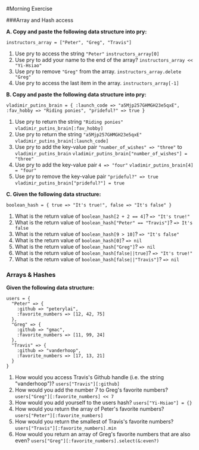 #Morning Exercise

###Array and Hash access

**A. Copy and paste the following data structure into pry:**

`instructors_array = ["Peter", "Greg", "Travis"]`

1. Use pry to access the string `"Peter"`
`instructors_array[0]`
2. Use pry to add your name to the end of the array?
`instructors_array << "Yi-Hsiao"`
3. Use pry to remove `"Greg"` from the array.
`instructors_array.delete "Greg"`
4. Use pry to access the last item in the array. 
`instructors_array[-1]`

**B. Copy and paste the following data structure into pry:**

`vladimir_putins_brain = { :launch_code => "a5Mjp257GHMGH23e5qxE", :fav_hobby => "Riding ponies", "prideful?" => true }`

1. Use pry to return the string `"Riding ponies"`
`vladimir_putins_brain[:fav_hobby]`
2. Use pry to return the string `"a5Mjp257GHMGH23e5qxE"`
`vladimir_putins_brain[:launch_code]`
3. Use pry to add the key-value pair `"number_of_wishes" => "three"` to `vladimir_putins_brain`
`vladimir_putins_brain["number_of_wishes"] = "three"`
4. Use pry to add the key-value pair `4 => "four"`
`vladimir_putins_brain[4] = "four"`
5. Use pry to remove the key-value pair `"prideful?" => true`
`vladimir_putins_brain["prideful?"] = true`

**C. Given the following data structure:**

`boolean_hash = { true => "It's true!", false => "It's false" }`

1. What is the return value of `boolean_hash[2 + 2 == 4]`? `=> "It's true!"`
2. What is the return value of `boolean_hash["Peter" == "Travis"]`? `=> It's false`
3. What is the return value of `boolean_hash[9 > 10]`? `=> "It's false"`
4. What is the return value of `boolean_hash[0]`? `=> nil`
5. What is the return value of `boolean_hash["Greg"]`? `=> nil`
6. What is the return value of `boolean_hash[false||true]`? `=> "It's true!"`
6. What is the return value of `boolean_hash[false||"Travis"]`? `=> nil`

### Arrays & Hashes
**Given the following data structure:**

    users = {
      "Peter" => {
        :github => "peterylai",
        :favorite_numbers => [12, 42, 75]
      },
      "Greg" => {
        :github => "gmac",
        :favorite_numbers => [11, 99, 24]
      },
      "Travis" => {
        :github => "vanderhoop",
        :favorite_numbers => [17, 13, 21]
      }
    }

1. How would you access Travis's Github handle (i.e. the string "vanderhoop")?
`users["Travis"][:github]`
2. How would you add the number 7 to Greg's favorite numbers?
`users["Greg"][:favorite_numbers] << 7`
3. How would you add yourself to the users hash?
`users["Yi-Hsiao"] = {}`
4. How would you return the array of Peter's favorite numbers?
`users["Peter"][:favorite_numbers]`
5. How would you return the smallest of Travis's favorite numbers?
`users["Travis"][:favorite_numbers].min`
6. How would you return an array of Greg's favorite numbers that are also even?
`users["Greg"][:favorite_numbers].select(&:even?)`
